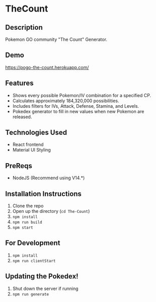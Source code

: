 # TheCount
## Description
 Pokemon GO community "The Count" Generator.

## Demo
https://pogo-the-count.herokuapp.com/

## Features 
- Shows every possible Pokemon/IV combination for a specified CP.
- Calculates approximately 184,320,000 possibilities.
- Includes filters for IVs, Attack, Defense, Stamina, and Levels. 
- Pokedex generator to fill in new values when new Pokemon are released.

## Technologies Used
- React frontend
- Material UI Styling

## PreReqs
- NodeJS (Recommend using V14.*)

## Installation Instructions
1. Clone the repo
2. Open up the directory (`cd The-Count`)
3. `npm install`
4. `npm run build`
5. `npm start`

## For Development
1. `npm install`
2. `npm run clientStart`

## Updating the Pokedex!
1. Shut down the server if running
2. `npm run generate`
